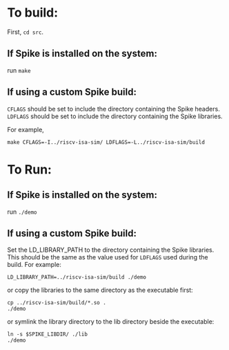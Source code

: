 # To build:

First, `cd src`.

## If Spike is installed on the system:

run `make`

## If using a custom Spike build:

`CFLAGS` should be set to include the directory containing the Spike headers.
`LDFLAGS` should be set to include the directory containing the Spike libraries.

For example,
```
make CFLAGS=-I../riscv-isa-sim/ LDFLAGS=-L../riscv-isa-sim/build
```

# To Run:

## If Spike is installed on the system:

run `./demo`

## If using a custom Spike build:

Set the LD_LIBRARY_PATH to the directory containing the Spike libraries.  This should be the same
as the value used for `LDFLAGS` used during the build.  For example:
```
LD_LIBRARY_PATH=../riscv-isa-sim/build ./demo
```

or copy the libraries to the same directory as the executable first:
```
cp ../riscv-isa-sim/build/*.so .
./demo
```

or symlink the library directory to the lib directory beside the executable:
```
ln -s $SPIKE_LIBDIR/ ./lib
./demo
```

